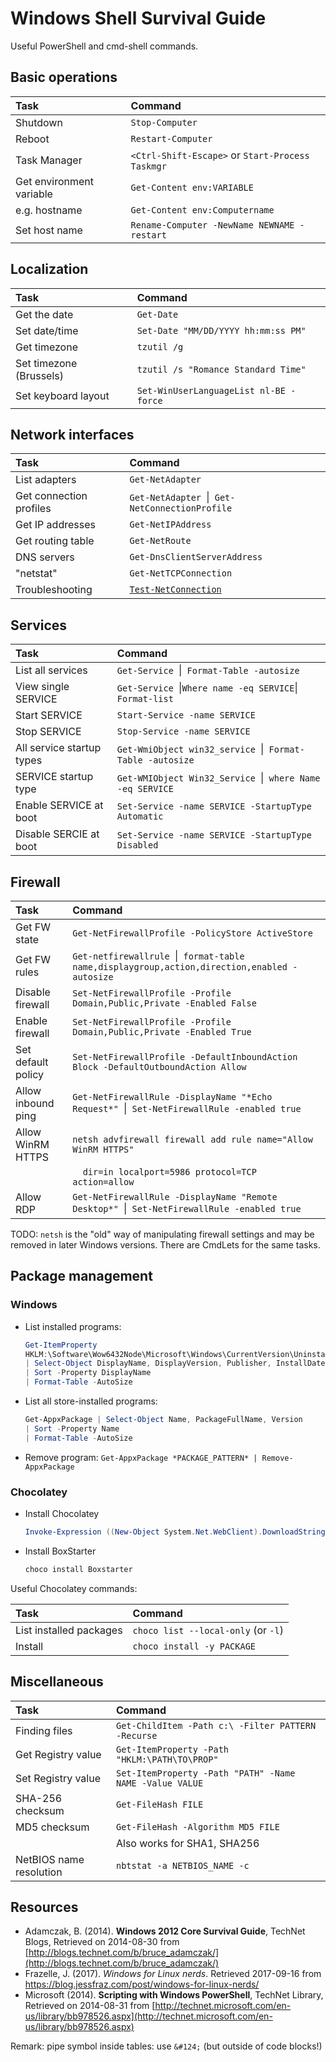 # Windows Shell Survival Guide

Useful PowerShell and cmd-shell commands.

## Basic operations

| Task                     | Command                                          |
| :---                     | :---                                             |
| Shutdown                 | `Stop-Computer`                                  |
| Reboot                   | `Restart-Computer`                               |
| Task Manager             | `<Ctrl-Shift-Escape>` or `Start-Process Taskmgr` |
| Get environment variable | `Get-Content env:VARIABLE`                       |
| e.g. hostname            | `Get-Content env:Computername`                   |
| Set host name            | `Rename-Computer -NewName NEWNAME -restart`      |

## Localization

| Task                    | Command                                |
| :---                    | :---                                   |
| Get the date            | `Get-Date`                             |
| Set date/time           | `Set-Date "MM/DD/YYYY hh:mm:ss PM"`    |
| Get timezone            | `tzutil /g`                            |
| Set timezone (Brussels) | `tzutil /s "Romance Standard Time"`    |
| Set keyboard layout     | `Set-WinUserLanguageList nl-BE -force` |

## Network interfaces

| Task                    | Command                                                                          |
| :---                    | :---                                                                             |
| List adapters           | `Get-NetAdapter`                                                                 |
| Get connection profiles | `Get-NetAdapter `&#124;` Get-NetConnectionProfile`                                      |
| Get IP addresses        | `Get-NetIPAddress`                                                               |
| Get routing table       | `Get-NetRoute`                                                                   |
| DNS servers             | `Get-DnsClientServerAddress`                                                     |
| "netstat"               | `Get-NetTCPConnection`                                                           |
| Troubleshooting         | [`Test-NetConnection`](http://technet.microsoft.com/en-us/library/dn372891.aspx) |

## Services

| Task                      | Command                                                            |
| :---                      | :---                                                               |
| List all services         | `Get-Service `&#124;` Format-Table -autosize`                      |
| View single SERVICE       | `Get-Service `&#124;` Where name -eq SERVICE `&#124;` Format-list` |
| Start SERVICE             | `Start-Service -name SERVICE`                                      |
| Stop SERVICE              | `Stop-Service -name SERVICE`                                       |
| All service startup types | `Get-WmiObject win32_service `&#124;` Format-Table -autosize`        |
| SERVICE startup type      | `Get-WMIObject Win32_Service `&#124;` where Name -eq SERVICE`        |
| Enable SERVICE at boot    | `Set-Service -name SERVICE -StartupType Automatic`                 |
| Disable SERCIE at boot    | `Set-Service -name SERVICE -StartupType Disabled`                  |

## Firewall

| Task               | Command                                                                                          |
| :---               | :---                                                                                             |
| Get FW state       | `Get-NetFirewallProfile -PolicyStore ActiveStore`                                                |
| Get FW rules       | `Get-netfirewallrule `&#124;` format-table name,displaygroup,action,direction,enabled -autosize` |
| Disable firewall   | `Set-NetFirewallProfile -Profile Domain,Public,Private -Enabled False`                           |
| Enable firewall    | `Set-NetFirewallProfile -Profile Domain,Public,Private -Enabled True`                            |
| Set default policy | `Set-NetFirewallProfile -DefaultInboundAction Block -DefaultOutboundAction Allow `               |
| Allow inbound ping | `Get-NetFirewallRule -DisplayName "*Echo Request*" `&#124;` Set-NetFirewallRule -enabled true`   |
| Allow WinRM HTTPS  | `netsh advfirewall firewall add rule name="Allow WinRM HTTPS"`                                   |
|                    | `  dir=in localport=5986 protocol=TCP action=allow`                                              |
| Allow RDP          | `Get-NetFirewallRule -DisplayName "Remote Desktop*" `&#124;` Set-NetFirewallRule -enabled true`  |

TODO: `netsh` is the "old" way of manipulating firewall settings and may be removed in later Windows versions. There are CmdLets for the same tasks.

## Package management

### Windows

* List installed programs:
    
    ```PowerShell
    Get-ItemProperty
    HKLM:\Software\Wow6432Node\Microsoft\Windows\CurrentVersion\Uninstall\*
    | Select-Object DisplayName, DisplayVersion, Publisher, InstallDate
    | Sort -Property DisplayName
    | Format-Table -AutoSize
    ```

* List all store-installed programs:
    
    ```PowerShell
    Get-AppxPackage | Select-Object Name, PackageFullName, Version
    | Sort -Property Name
    | Format-Table -AutoSize
    ```
    
* Remove program: `Get-AppxPackage *PACKAGE_PATTERN* | Remove-AppxPackage`

### Chocolatey

* Install Chocolatey

    ```PowerShell
    Invoke-Expression ((New-Object System.Net.WebClient).DownloadString('https://chocolatey.org/install.ps1'))
    ```

* Install BoxStarter

    ```PowerShell
    choco install Boxstarter
    ```

Useful Chocolatey commands:

| Task                    | Command                             |
| :---                    | :---                                |
| List installed packages | `choco list --local-only` (or `-l`) |
| Install                 | `choco install -y PACKAGE`          |


## Miscellaneous

| Task                    | Command                                                 |
| :---                    | :---                                                    |
| Finding files           | `Get-ChildItem -Path c:\ -Filter PATTERN -Recurse`      |
| Get Registry value      | `Get-ItemProperty -Path "HKLM:\PATH\TO\PROP"`           |
| Set Registry value      | `Set-ItemProperty -Path "PATH" -Name NAME -Value VALUE` |
| SHA-256 checksum        | `Get-FileHash FILE`                                     |
| MD5 checksum            | `Get-FileHash -Algorithm MD5 FILE`                      |
|                         | Also works for SHA1, SHA256                             |
| NetBIOS name resolution | `nbtstat -a NETBIOS_NAME -c`                            |

## Resources

* Adamczak, B. (2014). **Windows 2012 Core Survival Guide**, TechNet Blogs, Retrieved on 2014-08-30 from [http://blogs.technet.com/b/bruce_adamczak/](http://blogs.technet.com/b/bruce_adamczak/)
* Frazelle, J. (2017). *Windows for Linux nerds*. Retrieved 2017-09-16 from <https://blog.jessfraz.com/post/windows-for-linux-nerds/>
* Microsoft (2014). **Scripting with Windows PowerShell**, TechNet Library, Retrieved on 2014-08-31 from [http://technet.microsoft.com/en-us/library/bb978526.aspx](http://technet.microsoft.com/en-us/library/bb978526.aspx)

Remark: pipe symbol inside tables: use `&#124;` (but outside of code blocks!)
